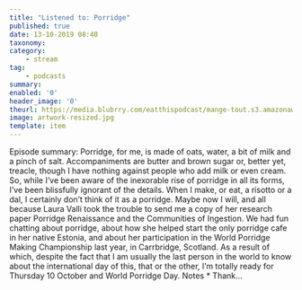 ```yaml
---
title: "Listened to: Porridge"
published: true
date: 13-10-2019 08:40
taxonomy:
category:
	- stream
tag:
	- podcasts
summary:
enabled: '0'
header_image: '0'
theurl: https://media.blubrry.com/eatthispodcast/mange-tout.s3.amazonaws.com/2019/porridge.mp3
image: artwork-resized.jpg
template: item
---
```

 
Episode summary: Porridge, for me, is made of oats, water, a bit of milk and a pinch of salt. Accompaniments are butter and brown sugar or, better yet, treacle, though I have nothing against people who add milk or even cream. So, while I’ve been aware of the inexorable rise of porridge in all its forms, I’ve been blissfully ignorant of the details. When I make, or eat, a risotto or a dal, I certainly don’t think of it as a porridge. Maybe now I will, and all because Laura Valli took the trouble to send me a copy of her research paper Porridge Renaissance and the Communities of Ingestion. We had fun chatting about porridge, about how she helped start the only porridge cafe in her native Estonia, and about her participation in the World Porridge Making Championship last year, in Carrbridge, Scotland. As a result of which, despite the fact that I am usually the last person in the world to know about the international day of this, that or the other, I’m totally ready for Thursday 10 October and World Porridge Day. Notes * Thank…
